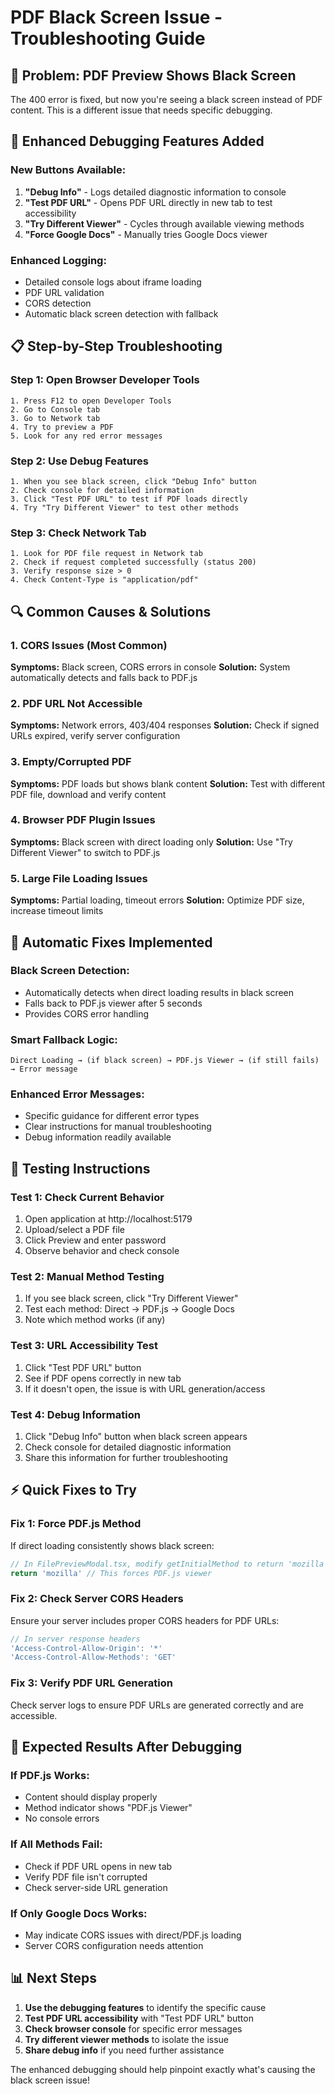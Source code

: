 # PDF Black Screen Issue - Troubleshooting Guide

## 🎯 Problem: PDF Preview Shows Black Screen

The 400 error is fixed, but now you're seeing a black screen instead of PDF content. This is a different issue that needs specific debugging.

## 🔧 Enhanced Debugging Features Added

### New Buttons Available:
1. **"Debug Info"** - Logs detailed diagnostic information to console
2. **"Test PDF URL"** - Opens PDF URL directly in new tab to test accessibility
3. **"Try Different Viewer"** - Cycles through available viewing methods
4. **"Force Google Docs"** - Manually tries Google Docs viewer

### Enhanced Logging:
- Detailed console logs about iframe loading
- PDF URL validation
- CORS detection
- Automatic black screen detection with fallback

## 📋 Step-by-Step Troubleshooting

### Step 1: Open Browser Developer Tools
```
1. Press F12 to open Developer Tools
2. Go to Console tab
3. Go to Network tab
4. Try to preview a PDF
5. Look for any red error messages
```

### Step 2: Use Debug Features
```
1. When you see black screen, click "Debug Info" button
2. Check console for detailed information
3. Click "Test PDF URL" to test if PDF loads directly
4. Try "Try Different Viewer" to test other methods
```

### Step 3: Check Network Tab
```
1. Look for PDF file request in Network tab
2. Check if request completed successfully (status 200)
3. Verify response size > 0
4. Check Content-Type is "application/pdf"
```

## 🔍 Common Causes & Solutions

### 1. CORS Issues (Most Common)
**Symptoms:** Black screen, CORS errors in console
**Solution:** System automatically detects and falls back to PDF.js

### 2. PDF URL Not Accessible
**Symptoms:** Network errors, 403/404 responses
**Solution:** Check if signed URLs expired, verify server configuration

### 3. Empty/Corrupted PDF
**Symptoms:** PDF loads but shows blank content
**Solution:** Test with different PDF file, download and verify content

### 4. Browser PDF Plugin Issues
**Symptoms:** Black screen with direct loading only
**Solution:** Use "Try Different Viewer" to switch to PDF.js

### 5. Large File Loading Issues
**Symptoms:** Partial loading, timeout errors
**Solution:** Optimize PDF size, increase timeout limits

## 🚀 Automatic Fixes Implemented

### Black Screen Detection:
- Automatically detects when direct loading results in black screen
- Falls back to PDF.js viewer after 5 seconds
- Provides CORS error handling

### Smart Fallback Logic:
```
Direct Loading → (if black screen) → PDF.js Viewer → (if still fails) → Error message
```

### Enhanced Error Messages:
- Specific guidance for different error types
- Clear instructions for manual troubleshooting
- Debug information readily available

## 🧪 Testing Instructions

### Test 1: Check Current Behavior
1. Open application at http://localhost:5179
2. Upload/select a PDF file
3. Click Preview and enter password
4. Observe behavior and check console

### Test 2: Manual Method Testing
1. If you see black screen, click "Try Different Viewer"
2. Test each method: Direct → PDF.js → Google Docs
3. Note which method works (if any)

### Test 3: URL Accessibility Test
1. Click "Test PDF URL" button
2. See if PDF opens correctly in new tab
3. If it doesn't open, the issue is with URL generation/access

### Test 4: Debug Information
1. Click "Debug Info" button when black screen appears
2. Check console for detailed diagnostic information
3. Share this information for further troubleshooting

## ⚡ Quick Fixes to Try

### Fix 1: Force PDF.js Method
If direct loading consistently shows black screen:
```javascript
// In FilePreviewModal.tsx, modify getInitialMethod to return 'mozilla'
return 'mozilla' // This forces PDF.js viewer
```

### Fix 2: Check Server CORS Headers
Ensure your server includes proper CORS headers for PDF URLs:
```javascript
// In server response headers
'Access-Control-Allow-Origin': '*'
'Access-Control-Allow-Methods': 'GET'
```

### Fix 3: Verify PDF URL Generation
Check server logs to ensure PDF URLs are generated correctly and are accessible.

## 🎯 Expected Results After Debugging

### If PDF.js Works:
- Content should display properly
- Method indicator shows "PDF.js Viewer"
- No console errors

### If All Methods Fail:
- Check if PDF URL opens in new tab
- Verify PDF file isn't corrupted
- Check server-side URL generation

### If Only Google Docs Works:
- May indicate CORS issues with direct/PDF.js loading
- Server CORS configuration needs attention

## 📊 Next Steps

1. **Use the debugging features** to identify the specific cause
2. **Test PDF URL accessibility** with "Test PDF URL" button
3. **Check browser console** for specific error messages
4. **Try different viewer methods** to isolate the issue
5. **Share debug info** if you need further assistance

The enhanced debugging should help pinpoint exactly what's causing the black screen issue!
